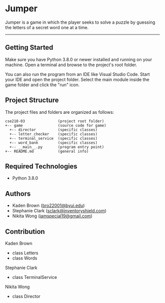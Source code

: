 # Jumper
Jumper is a game in which the player seeks to solve a puzzle by guessing the letters of a secret word one at a time.

---
## Getting Started
Make sure you have Python 3.8.0 or newer installed and running on your machine. Open a terminal and browse to the project's root folder. 

You can also run the program from an IDE like Visual Studio Code. Start your IDE and open the project folder. Select the main module inside the game folder and click the "run" icon.

## Project Structure
The project files and folders are organized as follows:
```
cse210-03               (project root folder)
+-- game                (source code for game)
  +-- director          (specific classes)
  +-- letter_checker    (specific classes)
  +-- terminal_service  (specific classes)
  +-- word_bank         (specific classes)
  +-- __main__.py       (program entry point)
+-- README.md           (general info)
```

## Required Technologies
* Python 3.8.0

## Authors
* Kaden Brown (bro22001@byui.edu)
* Stephanie Clark (sclark@inventoryshield.com)
* Nikita Wong (iamspecial19@gmail.com)


## Contribution
Kaden Brown
- class Letters
- class Words

Stephanie Clark
- class TerminalService

Nikita Wong
- class Director
